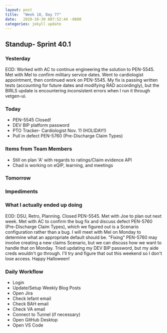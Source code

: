 ```yaml
---
layout: post
title:  "Week 18, Day 77"
date:   2020-10-30 007:52:44 -0600
categories: jekyll update
---
```


## Standup- Sprint 40.1
  
### Yesterday
EOD: Worked with AC to continue engineering the solution to PEN-5545. Met with Mel to confirm military service dates. Went to cardiologist appointment, then continued work on PEN-5545. My fix is passing written tests (accounting for future dates and modifying RAD accordingly), but the BIRLS update is encountering inconsistent errors when I run it through vetgen-ui.

### Today
* PEN-5545 Closed!
* DEV BIP platform password
* PTO Tracker- Cardiologist Nov. 11 (HOLIDAY!)
* Pull in defect PEN-5760 (Pre-Discharge Claim Types)

### Items from Team Members
* Still on plan 'A' with regards to ratings/Claim evidence API
* Chad is working on eQIP, learning, and meetings

### Tomorrow
 
### Impediments

### What I actually ended up doing
EOD: DSU, Retro, Planning. Closed PEN-5545. Met with Joe to plan out next week. Met with AC to confirm the bug fix and discuss defect PEN-5760 (Pre-Discharge Claim Types), which we figured out is a Scenario configuration rather than a bug. I will meet with Mel on Monday to determine what an appropriate default should be. "Fixing" PEN-5760 may involve creating a new claims Scenario, but we can discuss how we want to handle that on Monday. Tried updating my DEV BIP password, but my aide creds wouldn't go through. I'll try and figure that out this weekend so I don't lose access. Happy Halloween!

### Daily Workflow
* Login
* Update/Setup Weekly Blog Posts
* Open Jira
* Check lefant email
* Check BAH email
* Check VA email
* Connect to Tunnel (if necessary)
* Open GitHub Desktop
* Open VS Code

